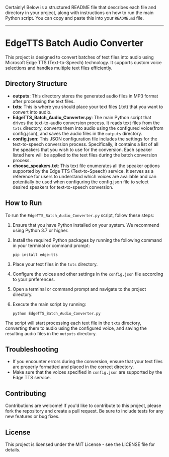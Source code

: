 Certainly! Below is a structured README file that describes each file and directory in your project, along with instructions on how to run the main Python script. You can copy and paste this into your `README.md` file.

---

# EdgeTTS Batch Audio Converter

This project is designed to convert batches of text files into audio using Microsoft Edge TTS (Text-to-Speech) technology. It supports custom voice selections and handles multiple text files efficiently.

## Directory Structure

- **outputs**: This directory stores the generated audio files in MP3 format after processing the text files.
- **txts**: This is where you should place your text files (.txt) that you want to convert into audio.
- **EdgeTTS_Batch_Audio_Converter.py**: The main Python script that drives the text-to-audio conversion process. It reads text files from the `txts` directory, converts them into audio using the configured voice(from config.json), and saves the audio files in the `outputs` directory.
- **config.json**: This JSON configuration file includes the settings for the text-to-speech conversion process. Specifically, it contains a list of all the speakers that you wish to use for the conversion. Each speaker listed here will be applied to the text files during the batch conversion process.
- **choose_speakers.txt**: This text file enumerates all the speaker options supported by the Edge TTS (Text-to-Speech) service. It serves as a reference for users to understand which voices are available and can potentially be used when configuring the config.json file to select desired speakers for text-to-speech conversion.

## How to Run

To run the `EdgeTTS_Batch_Audio_Converter.py` script, follow these steps:

1. Ensure that you have Python installed on your system. We recommend using Python 3.7 or higher.

2. Install the required Python packages by running the following command in your terminal or command prompt:
   ```
   pip install edge-tts
   ```

3. Place your text files in the `txts` directory.

4. Configure the voices and other settings in the `config.json` file according to your preferences.

5. Open a terminal or command prompt and navigate to the project directory.

6. Execute the main script by running:
   ```
   python EdgeTTS_Batch_Audio_Converter.py
   ```

The script will start processing each text file in the `txts` directory, converting them to audio using the configured voice, and saving the resulting audio files in the `outputs` directory.

## Troubleshooting

- If you encounter errors during the conversion, ensure that your text files are properly formatted and placed in the correct directory.
- Make sure that the voices specified in `config.json` are supported by the Edge TTS service.

## Contributing

Contributions are welcome! If you'd like to contribute to this project, please fork the repository and create a pull request. Be sure to include tests for any new features or bug fixes.

## License

This project is licensed under the MIT License - see the LICENSE file for details.
